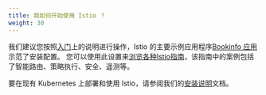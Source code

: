 ```yaml
---
title: 我如何开始使用 Istio ？
weight: 30
---
```


我们建议您按照[入门](/zh/docs/setup/getting-started/)上的说明进行操作，Istio 的主要示例应用程序[Bookinfo 应用](/zh/docs/examples/bookinfo/)示范了安装配置。
您可以使用此设置来[浏览各种Istio指南](/zh/docs/setup/getting-started/#next-steps)，该指南中的案例包括了智能路由、策略执行、安全、遥测等。

要在现有 Kubernetes 上部署和使用 Istio，请参阅我们的[安装说明](/zh/docs/ops/deployment/deployment-models/)文档。
